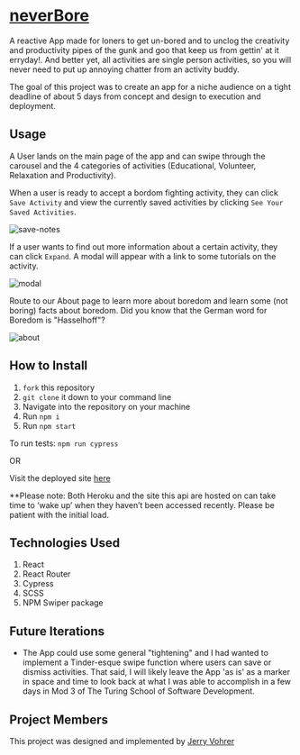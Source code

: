 # [neverBore](https://glistening-letters.surge.sh/)

A reactive App made for loners to get un-bored and to unclog the creativity and productivity pipes of the gunk and goo that keep us from gettin' at it erryday!. And better yet, all activities are single person activities, so you will never need to put up annoying chatter from an activity buddy. 

The goal of this project was to create an app for a niche audience on a tight deadline of about 5 days from concept and design to execution and deployment. 

## Usage
A User lands on the main page of the app and can swipe through the carousel and the 4 categories of activities (Educational, Volunteer, Relaxation and Productivity).


When a user is ready to accept a bordom fighting activity, they can click `Save Activity` and view the currently saved activities by clicking `See Your Saved Activities`. 

![save-notes](https://user-images.githubusercontent.com/92649050/164998408-cd671620-9197-4aa3-9b18-2e5ab032f2bc.gif)

If a user wants to find out more information about a certain activity, they can click `Expand`. A modal will appear with a link to some tutorials on the activity.

![modal](https://user-images.githubusercontent.com/92649050/164998259-f6f17527-a77b-434e-b6ee-17203aa469af.gif)

Route to our About page to learn more about boredom and learn some (not boring) facts about boredom. Did you know that the German word for Boredom is "Hasselhoff"?

![about](https://user-images.githubusercontent.com/92649050/164998305-c423d394-39f0-4f6d-8f9d-1898006efd26.gif)


## How to Install
1. `fork` this repository
2. `git clone` it down to your command line
3. Navigate into the repository on your machine
4. Run `npm i`
5. Run `npm start`

To run tests: `npm run cypress`

OR

Visit the deployed site [here](http://futur-mystic.herokuapp.com/)

**Please note: Both Heroku and the site this api are hosted on can take time to ‘wake up’ when they haven’t been accessed recently. Please be patient with the initial load.


## Technologies Used
1. React
2. React Router
3. Cypress
4. SCSS
5. NPM Swiper package


## Future Iterations
- The App could use some general "tightening" and I had wanted to implement a Tinder-esque swipe function where users can save or dismiss activities. That said, I will likely leave the App 'as is' as a marker in space and time to look back at what I was able to accomplish in a few days in Mod 3 of The Turing School of Software Development. 


## Project Members
This project was designed and implemented by [Jerry Vohrer](https://github.com/Jerry-Vrrr)

